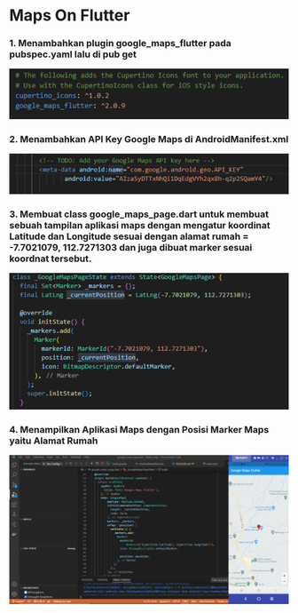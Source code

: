 # Maps On Flutter

### 1. Menambahkan plugin google_maps_flutter pada pubspec.yaml lalu di pub get
![Screenshot hello_world](images/4.PNG)

### 2. Menambahkan API Key Google Maps di AndroidManifest.xml
![Screenshot hello_world](images/1.PNG)

### 3. Membuat class google_maps_page.dart untuk membuat sebuah tampilan aplikasi maps dengan mengatur koordinat Latitude dan Longitude sesuai dengan alamat rumah = -7.7021079, 112.7271303 dan juga dibuat marker sesuai koordnat tersebut. 
![Screenshot hello_world](images/2.PNG)

### 4. Menampilkan Aplikasi Maps dengan Posisi Marker Maps yaitu Alamat Rumah
![Screenshot hello_world](images/3.PNG)

